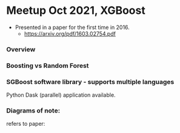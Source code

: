 # Meetup Oct 2021, XGBoost  

 * Presented in a paper for the first time in 2016.  
   - https://arxiv.org/pdf/1603.02754.pdf 


### Overview   


### Boosting vs Random Forest  


### SGBoost software library - supports multiple languages  
Python Dask (parallel) application available.  

### Diagrams of note:  

refers to paper:  

